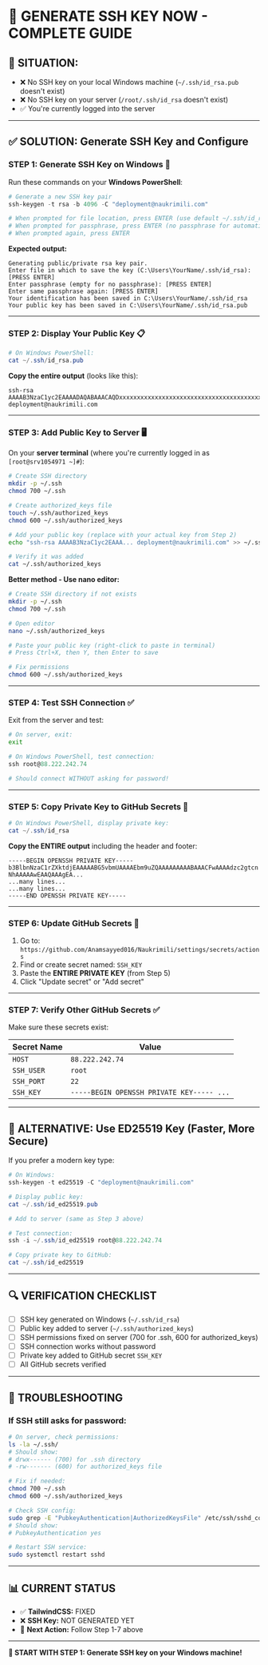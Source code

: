 # 🔑 GENERATE SSH KEY NOW - COMPLETE GUIDE

## 🚨 **SITUATION:**
- ❌ No SSH key on your local Windows machine (`~/.ssh/id_rsa.pub` doesn't exist)
- ❌ No SSH key on your server (`/root/.ssh/id_rsa` doesn't exist)
- ✅ You're currently logged into the server

---

## ✅ **SOLUTION: Generate SSH Key and Configure**

### **STEP 1: Generate SSH Key on Windows** 🔑

Run these commands on your **Windows PowerShell**:

```powershell
# Generate a new SSH key pair
ssh-keygen -t rsa -b 4096 -C "deployment@naukrimili.com"

# When prompted for file location, press ENTER (use default ~/.ssh/id_rsa)
# When prompted for passphrase, press ENTER (no passphrase for automation)
# When prompted again, press ENTER
```

**Expected output:**
```
Generating public/private rsa key pair.
Enter file in which to save the key (C:\Users\YourName/.ssh/id_rsa): [PRESS ENTER]
Enter passphrase (empty for no passphrase): [PRESS ENTER]
Enter same passphrase again: [PRESS ENTER]
Your identification has been saved in C:\Users\YourName/.ssh/id_rsa
Your public key has been saved in C:\Users\YourName/.ssh/id_rsa.pub
```

---

### **STEP 2: Display Your Public Key** 📋

```powershell
# On Windows PowerShell:
cat ~/.ssh/id_rsa.pub
```

**Copy the entire output** (looks like this):
```
ssh-rsa AAAAB3NzaC1yc2EAAAADAQABAAACAQDxxxxxxxxxxxxxxxxxxxxxxxxxxxxxxxxxxxxxxxxxxxxxxxxxxxxxxxxxxxxxxxxxxxxxxxxxxxxxxxxxxxxxxxxxxxxxxxxxxxxxxxxxxxxxxxxxxxxxxxxxxxxxxxxxxxxxxxxxxxxxxxxxxxxxxxxxxxxxxxxxxxxxxxxxxxxxxxxxxxxxxxxxxxxxxxxxxxxxxxxxxxxxxxxxxxxxxxxxxxxxxxxxxxxxxxxxxxxxxxxxxxxxxxxxxxxxxxxxxxxxxxxxxxxxxxxxxxxxxxxxxxxxxxxxxxxxxxxxxxxxxxxxxxxxxxxxxxxxxxxxxxxxxxxxxxxxxxxxxxxxxxxxxxxxxxxxxxxxxxxxxxxx deployment@naukrimili.com
```

---

### **STEP 3: Add Public Key to Server** 🖥️

On your **server terminal** (where you're currently logged in as `[root@srv1054971 ~]#`):

```bash
# Create SSH directory
mkdir -p ~/.ssh
chmod 700 ~/.ssh

# Create authorized_keys file
touch ~/.ssh/authorized_keys
chmod 600 ~/.ssh/authorized_keys

# Add your public key (replace with your actual key from Step 2)
echo "ssh-rsa AAAAB3NzaC1yc2EAAA... deployment@naukrimili.com" >> ~/.ssh/authorized_keys

# Verify it was added
cat ~/.ssh/authorized_keys
```

**Better method - Use nano editor:**
```bash
# Create SSH directory if not exists
mkdir -p ~/.ssh
chmod 700 ~/.ssh

# Open editor
nano ~/.ssh/authorized_keys

# Paste your public key (right-click to paste in terminal)
# Press Ctrl+X, then Y, then Enter to save

# Fix permissions
chmod 600 ~/.ssh/authorized_keys
```

---

### **STEP 4: Test SSH Connection** ✅

Exit from the server and test:

```bash
# On server, exit:
exit
```

```powershell
# On Windows PowerShell, test connection:
ssh root@88.222.242.74

# Should connect WITHOUT asking for password!
```

---

### **STEP 5: Copy Private Key to GitHub Secrets** 🔐

```powershell
# On Windows PowerShell, display private key:
cat ~/.ssh/id_rsa
```

**Copy the ENTIRE output** including the header and footer:
```
-----BEGIN OPENSSH PRIVATE KEY-----
b3BlbnNzaC1rZXktdjEAAAAABG5vbmUAAAAEbm9uZQAAAAAAAAABAAACFwAAAAdzc2gtcn
NhAAAAAwEAAQAAAgEA...
...many lines...
...many lines...
-----END OPENSSH PRIVATE KEY-----
```

---

### **STEP 6: Update GitHub Secrets** 🔧

1. Go to: `https://github.com/Anamsayyed016/Naukrimili/settings/secrets/actions`
2. Find or create secret named: `SSH_KEY`
3. Paste the **ENTIRE PRIVATE KEY** (from Step 5)
4. Click "Update secret" or "Add secret"

---

### **STEP 7: Verify Other GitHub Secrets** ✅

Make sure these secrets exist:

| Secret Name | Value |
|-------------|-------|
| `HOST` | `88.222.242.74` |
| `SSH_USER` | `root` |
| `SSH_PORT` | `22` |
| `SSH_KEY` | `-----BEGIN OPENSSH PRIVATE KEY----- ...` |

---

## 🚀 **ALTERNATIVE: Use ED25519 Key (Faster, More Secure)**

If you prefer a modern key type:

```powershell
# On Windows:
ssh-keygen -t ed25519 -C "deployment@naukrimili.com"

# Display public key:
cat ~/.ssh/id_ed25519.pub

# Add to server (same as Step 3 above)

# Test connection:
ssh -i ~/.ssh/id_ed25519 root@88.222.242.74

# Copy private key to GitHub:
cat ~/.ssh/id_ed25519
```

---

## 🔍 **VERIFICATION CHECKLIST**

- [ ] SSH key generated on Windows (`~/.ssh/id_rsa`)
- [ ] Public key added to server (`~/.ssh/authorized_keys`)
- [ ] SSH permissions fixed on server (700 for .ssh, 600 for authorized_keys)
- [ ] SSH connection works without password
- [ ] Private key added to GitHub secret `SSH_KEY`
- [ ] All GitHub secrets verified

---

## 🚨 **TROUBLESHOOTING**

### **If SSH still asks for password:**

```bash
# On server, check permissions:
ls -la ~/.ssh/
# Should show:
# drwx------ (700) for .ssh directory
# -rw------- (600) for authorized_keys file

# Fix if needed:
chmod 700 ~/.ssh
chmod 600 ~/.ssh/authorized_keys

# Check SSH config:
sudo grep -E "PubkeyAuthentication|AuthorizedKeysFile" /etc/ssh/sshd_config
# Should show:
# PubkeyAuthentication yes

# Restart SSH service:
sudo systemctl restart sshd
```

---

## 📊 **CURRENT STATUS**

- ✅ **TailwindCSS:** FIXED
- ❌ **SSH Key:** NOT GENERATED YET
- 🎯 **Next Action:** Follow Step 1-7 above

---

**🎯 START WITH STEP 1: Generate SSH key on your Windows machine!**
